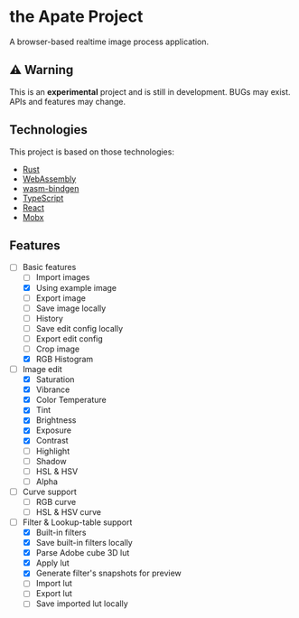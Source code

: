 # the Apate Project
A browser-based realtime image process application.

## ⚠️ Warning
This is an **experimental** project and is still in development. BUGs may exist. APIs and features may change.

## Technologies
This project is based on those technologies:
* [Rust](https://www.rust-lang.org/)
* [WebAssembly](https://webassembly.org/)
* [wasm-bindgen](https://github.com/rustwasm/wasm-bindgen)
* [TypeScript](https://www.typescriptlang.org/)
* [React](https://reactjs.org/)
* [Mobx](https://mobx.js.org/README.html)

## Features
- [ ] Basic features
    - [ ] Import images
    - [x] Using example image
    - [ ] Export image
    - [ ] Save image locally
    - [ ] History
    - [ ] Save edit config locally
    - [ ] Export edit config
    - [ ] Crop image
    - [x] RGB Histogram

- [ ] Image edit
    - [x] Saturation
    - [x] Vibrance
    - [x] Color Temperature
    - [x] Tint
    - [x] Brightness
    - [x] Exposure
    - [x] Contrast
    - [ ] Highlight
    - [ ] Shadow
    - [ ] HSL & HSV
    - [ ] Alpha

- [ ] Curve support
    - [ ] RGB curve
    - [ ] HSL & HSV curve

- [ ] Filter & Lookup-table support
    - [x] Built-in filters
    - [x] Save built-in filters locally
    - [x] Parse Adobe cube 3D lut
    - [x] Apply lut
    - [x] Generate filter's snapshots for preview
    - [ ] Import lut
    - [ ] Export lut
    - [ ] Save imported lut locally
